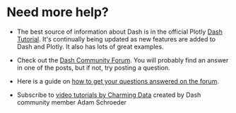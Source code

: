# Need more help?

- The best source of information about Dash is in the official Plotly [Dash Tutorial](https://dash.plotly.com/installation).
It's continually being updated as new features are added to Dash and Plotly.  It also has lots of great examples.  

- Check out the  [Dash Community Forum](https://community.plotly.com/). You will probably find an answer in one of the posts,
but if not, try posting a question.

-  Here is a guide on [how to get your questions answered on the forum](https://community.plotly.com/t/how-to-get-your-questions-answered-on-the-plotly-forum/40551).

- Subscribe to  [video tutorials by Charming Data](https://www.youtube.com/channel/UCqBFsuAz41sqWcFjZkqmJqQ/featured)
created by Dash community member Adam Schroeder
